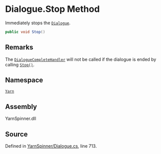 # Dialogue.Stop Method

Immediately stops the [`Dialogue`](/api/csharp/yarn/dialogue.md).


```csharp
public void Stop()
```
## Remarks

The [`DialogueCompleteHandler`](/api/csharp/yarn/dialogue.dialoguecompletehandler.md) will not be called if
the dialogue is ended by calling [`Stop()`](/api/csharp/yarn/dialogue.stop.md).




## Namespace
[`Yarn`](/api/csharp/yarn/README.md)

## Assembly
YarnSpinner.dll

## Source
Defined in [YarnSpinner/Dialogue.cs](https://github.com/YarnSpinnerTool/YarnSpinner//blob/develop/YarnSpinner/Dialogue.cs#L713), line 713.
